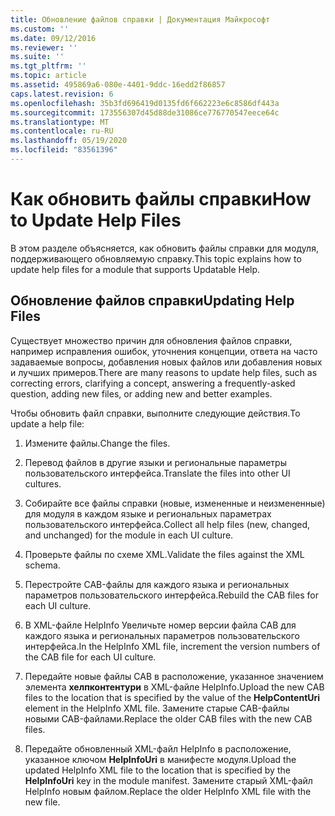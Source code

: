 ```yaml
---
title: Обновление файлов справки | Документация Майкрософт
ms.custom: ''
ms.date: 09/12/2016
ms.reviewer: ''
ms.suite: ''
ms.tgt_pltfrm: ''
ms.topic: article
ms.assetid: 495869a6-080e-4401-9ddc-16edd2f86857
caps.latest.revision: 6
ms.openlocfilehash: 35b3fd696419d0135fd6f662223e6c8586df443a
ms.sourcegitcommit: 173556307d45d88de31086ce776770547eece64c
ms.translationtype: MT
ms.contentlocale: ru-RU
ms.lasthandoff: 05/19/2020
ms.locfileid: "83561396"
---
```

# <a name="how-to-update-help-files"></a><span data-ttu-id="cd87b-102">Как обновить файлы справки</span><span class="sxs-lookup"><span data-stu-id="cd87b-102">How to Update Help Files</span></span>

<span data-ttu-id="cd87b-103">В этом разделе объясняется, как обновить файлы справки для модуля, поддерживающего обновляемую справку.</span><span class="sxs-lookup"><span data-stu-id="cd87b-103">This topic explains how to update help files for a module that supports Updatable Help.</span></span>

## <a name="updating-help-files"></a><span data-ttu-id="cd87b-104">Обновление файлов справки</span><span class="sxs-lookup"><span data-stu-id="cd87b-104">Updating Help Files</span></span>

<span data-ttu-id="cd87b-105">Существует множество причин для обновления файлов справки, например исправления ошибок, уточнения концепции, ответа на часто задаваемые вопросы, добавления новых файлов или добавления новых и лучших примеров.</span><span class="sxs-lookup"><span data-stu-id="cd87b-105">There are many reasons to update help files, such as correcting errors, clarifying a concept, answering a frequently-asked question, adding new files, or adding new and better examples.</span></span>

<span data-ttu-id="cd87b-106">Чтобы обновить файл справки, выполните следующие действия.</span><span class="sxs-lookup"><span data-stu-id="cd87b-106">To update a help file:</span></span>

1. <span data-ttu-id="cd87b-107">Измените файлы.</span><span class="sxs-lookup"><span data-stu-id="cd87b-107">Change the files.</span></span>

2. <span data-ttu-id="cd87b-108">Перевод файлов в другие языки и региональные параметры пользовательского интерфейса.</span><span class="sxs-lookup"><span data-stu-id="cd87b-108">Translate the files into other UI cultures.</span></span>

3. <span data-ttu-id="cd87b-109">Собирайте все файлы справки (новые, измененные и неизмененные) для модуля в каждом языке и региональных параметрах пользовательского интерфейса.</span><span class="sxs-lookup"><span data-stu-id="cd87b-109">Collect all help files (new, changed, and unchanged) for the module in each UI culture.</span></span>

4. <span data-ttu-id="cd87b-110">Проверьте файлы по схеме XML.</span><span class="sxs-lookup"><span data-stu-id="cd87b-110">Validate the files against the XML schema.</span></span>

5. <span data-ttu-id="cd87b-111">Перестройте CAB-файлы для каждого языка и региональных параметров пользовательского интерфейса.</span><span class="sxs-lookup"><span data-stu-id="cd87b-111">Rebuild the CAB files for each UI culture.</span></span>

6. <span data-ttu-id="cd87b-112">В XML-файле HelpInfo Увеличьте номер версии файла CAB для каждого языка и региональных параметров пользовательского интерфейса.</span><span class="sxs-lookup"><span data-stu-id="cd87b-112">In the HelpInfo XML file, increment the version numbers of the CAB file for each UI culture.</span></span>

7. <span data-ttu-id="cd87b-113">Передайте новые файлы CAB в расположение, указанное значением элемента **хелпконтентури** в XML-файле HelpInfo.</span><span class="sxs-lookup"><span data-stu-id="cd87b-113">Upload the new CAB files to the location that is specified by the value of the **HelpContentUri** element in the HelpInfo XML file.</span></span> <span data-ttu-id="cd87b-114">Замените старые CAB-файлы новыми CAB-файлами.</span><span class="sxs-lookup"><span data-stu-id="cd87b-114">Replace the older CAB files with the new CAB files.</span></span>

8. <span data-ttu-id="cd87b-115">Передайте обновленный XML-файл HelpInfo в расположение, указанное ключом **HelpInfoUri** в манифесте модуля.</span><span class="sxs-lookup"><span data-stu-id="cd87b-115">Upload the updated HelpInfo XML file to the location that is specified by the **HelpInfoUri** key in the module manifest.</span></span> <span data-ttu-id="cd87b-116">Замените старый XML-файл HelpInfo новым файлом.</span><span class="sxs-lookup"><span data-stu-id="cd87b-116">Replace the older HelpInfo XML file with the new file.</span></span>
